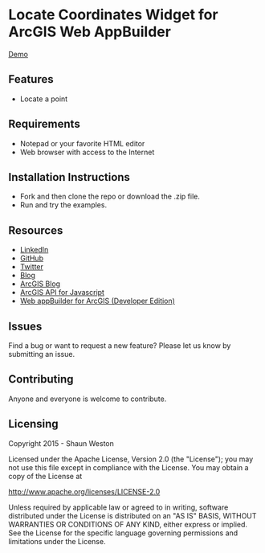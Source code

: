 # Locate Coordinates Widget for ArcGIS Web AppBuilder


[Demo](http://)


## Features

* Locate a point


## Requirements

* Notepad or your favorite HTML editor
* Web browser with access to the Internet


## Installation Instructions

* Fork and then clone the repo or download the .zip file. 
* Run and try the examples.


## Resources

* [LinkedIn](http://www.linkedin.com/in/sfweston)
* [GitHub](https://github.com/WestonSF)
* [Twitter](https://twitter.com/Westonelli)
* [Blog](http://westonelli.wordpress.com)
* [ArcGIS Blog](http://blogs.esri.com/esri/arcgis)
* [ArcGIS API for Javascript](https://developers.arcgis.com/en/javascript)
* [Web appBuilder for ArcGIS (Developer Edition)](https://developers.arcgis.com/web-appbuilder)


## Issues

Find a bug or want to request a new feature?  Please let us know by submitting an issue.


## Contributing

Anyone and everyone is welcome to contribute. 


## Licensing
Copyright 2015 - Shaun Weston

Licensed under the Apache License, Version 2.0 (the "License");
you may not use this file except in compliance with the License.
You may obtain a copy of the License at

   http://www.apache.org/licenses/LICENSE-2.0

Unless required by applicable law or agreed to in writing, software
distributed under the License is distributed on an "AS IS" BASIS,
WITHOUT WARRANTIES OR CONDITIONS OF ANY KIND, either express or implied.
See the License for the specific language governing permissions and
limitations under the License.